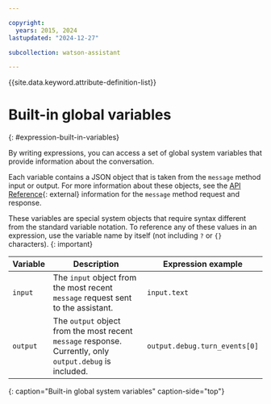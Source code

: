```yaml
---

copyright:
  years: 2015, 2024
lastupdated: "2024-12-27"

subcollection: watson-assistant

---
```


{{site.data.keyword.attribute-definition-list}}

# Built-in global variables
{: #expression-built-in-variables}

By writing expressions, you can access a set of global system variables that provide information about the conversation.

Each variable contains a JSON object that is taken from the `message` method input or output. For more information about these objects, see the [API Reference](/apidocs/assistant-v2?code=node#message){: external} information for the `message` method request and response.

These variables are special system objects that require syntax different from the standard variable notation. To reference any of these values in an expression, use the variable name by itself (not including `?` or `{}` characters).
{: important}

| Variable     | Description | Expression example |
|--------------|-------------|---------|
| `input`      | The `input` object from the most recent `message` request sent to the assistant. | `input.text` |
| `output`     | The `output` object from the most recent `message` response. Currently, only `output.debug` is included. | `output.debug.turn_events[0]` |
{: caption="Built-in global system variables" caption-side="top"}
